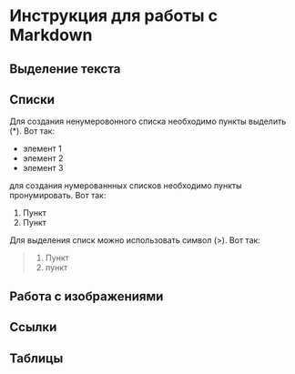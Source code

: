# Инструкция для работы с Markdown

## Выделение текста

## Списки
Для создания ненумеровонного списка необходимо пункты выделить (*). Вот так:
* элемент 1
* элемент 2
* элемент 3

для создания нумерованнных списков необходимо пункты пронумировать. Вот так:
1. Пункт
2. Пункт

Для выделения списк можно использовать символ (>). Вот так:
>1. Пункт
>2. пункт
## Работа с изображениями

## Ссылки

## Таблицы